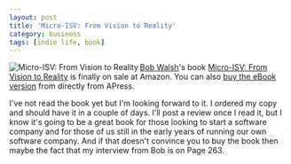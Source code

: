 ```yaml
---
layout: post
title: 'Micro-ISV: From Vision to Reality'
category: business
tags: [indie life, book]
---
```


[<img src="/images/blogimages/bcm.gif" border="0" alt=" Micro-ISV: From Vision to Reality " align="left" />](http://www.amazon.com/exec/obidos/ASIN/1590596013/whitepeaksoft-20?creative=327641&amp;camp=14573&amp;link_code=as1) [Bob Walsh](http://www.todoorelse.com/)'s book [Micro-ISV: From Vision to Reality](http://www.amazon.com/exec/obidos/ASIN/1590596013/whitepeaksoft-20?creative=327641&amp;camp=14573&amp;link_code=as1) is finally on sale at Amazon.  You can also [buy the eBook version](http://www.apress.com/book/bookDisplay.html?bID=10057) from directly from APress.

I've not read the book yet but I'm looking forward to it.  I ordered my copy and should have it in a couple of days.  I'll post a review once I read it, but I know it's going to be a great book for those looking to start a software company and for those of us still in the early years of running our own software company.  And if that doesn't convince you to buy the book then maybe the fact that my interview from Bob is on Page 263.
